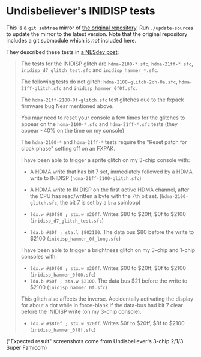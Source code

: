 # Undisbeliever's INIDISP tests

This is a `git subtree` mirror of [the original repository][r].
Run `./update-sources` to update the mirror to the latest version.
Note that the original repository includes a git submodule which is *not*
included here.

[r]: https://github.com/undisbeliever/snes-test-roms

They described these tests in [a NESdev post][p]:

> The tests for the INIDISP glitch are `hdma-2100-*.sfc`, `hdma-21ff-*.sfc`,
> `inidisp_d7_glitch_test.sfc` and `inidisp_hammer_*.sfc`.
>
> The following tests do not glitch: `hdma-2100-glitch-2ch-0a.sfc`,
> `hdma-21ff-glitch.sfc` and `inidisp_hammer_0f0f.sfc`.
>
> The `hdma-21ff-2100-0f-glitch.sfc` test glitches due to the fxpack firmware
> bug Near mentioned above.
>
> You may need to reset your console a few times for the glitches to appear on
> the `hdma-2100-*.sfc` and `hdma-21ff-*.sfc` tests (they appear ~40% on the
> time on my console)
>
> The `hdma-2100-*` and `hdma-21ff-*` tests require the "Reset patch for clock
> phase" setting off on an FXPAK.
>
> I have been able to trigger a sprite glitch on my 3-chip console with:
>
>    - A HDMA write that has bit 7 set, immediately followed by a HDMA write to
>      INIDISP (`hdma-21ff-2100-glitch.sfc`)
>    - A HDMA write to INIDISP on the first active HDMA channel, after the CPU
>      has read/written a byte with the 7th bit set. (`hdma-2100-glitch.sfc`,
>      the bit 7 is set by a `bra` spinloop)
>
>    - `ldx.w #$0f80 ; stx.w $20ff`. Writes $80 to $20ff, $0f to $2100
>      (`inidisp_d7_glitch_test.sfc`)
>    - `lda.b #$0f ; sta.l $802100`. The data bus $80 before the write to $2100
>      (`inidisp_hammer_0f_long.sfc`)
>
> I have been able to trigger a brightness glitch on my 3-chip and 1-chip
> consoles with:
>    - `ldx.w #$0f00 ; stx.w $20ff`. Writes $00 to $20ff, $0f to $2100
>      (`inidisp_hammer_0f00.sfc`)
>    - `lda.b #$0f ; sta.w $2100`. The data bus $21 before the write to $2100
>      (`inidisp_hammer_0f.sfc`)
>
> This glitch also affects the inverse. Accidentally activating the display for
> about a dot while in force-blank if the data-bus had bit 7 clear before the
> INIDISP write (on my 3-chip console).
> 
>    - `ldx.w #$8f0f ; stx.w $20ff`. Writes $0f to $20ff, $8f to $2100
>      (`inidisp_hammer_0f8f.sfc`)

[p]: https://forums.nesdev.com/viewtopic.php?p=265225#p265225

("Expected result" screenshots come from Undisbeliever's 3-chip 2/1/3 Super
Famicom)
